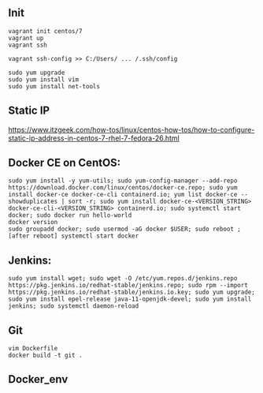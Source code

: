 ## Init
```
vagrant init centos/7
vagrant up
vagrant ssh

vagrant ssh-config >> C:/Users/ ... /.ssh/config

sudo yum upgrade
sudo yum install vim 
sudo yum install net-tools 
```

## Static IP
https://www.itzgeek.com/how-tos/linux/centos-how-tos/how-to-configure-static-ip-address-in-centos-7-rhel-7-fedora-26.html


## Docker CE on CentOS:
```
sudo yum install -y yum-utils; sudo yum-config-manager --add-repo https://download.docker.com/linux/centos/docker-ce.repo; sudo yum install docker-ce docker-ce-cli containerd.io; yum list docker-ce --showduplicates | sort -r; sudo yum install docker-ce-<VERSION_STRING> docker-ce-cli-<VERSION_STRING> containerd.io; sudo systemctl start docker; sudo docker run hello-world
docker version
sudo groupadd docker; sudo usermod -aG docker $USER; sudo reboot ; [after reboot] systemctl start docker
```
## Jenkins:
```
sudo yum install wget; sudo wget -O /etc/yum.repos.d/jenkins.repo https://pkg.jenkins.io/redhat-stable/jenkins.repo; sudo rpm --import https://pkg.jenkins.io/redhat-stable/jenkins.io.key; sudo yum upgrade; sudo yum install epel-release java-11-openjdk-devel; sudo yum install jenkins; sudo systemctl daemon-reload
```

## Git
```
vim Dockerfile
docker build -t git .
```

## Docker_env


